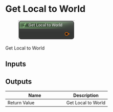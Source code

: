 # Get Local to World

<div align="left" data-full-width="false"><figure><img src="../../../.gitbook/assets/get_local_to_world.png" alt=""><figcaption></figcaption></figure></div>

Get Local to World

## Inputs

## Outputs

<table><thead><tr><th width="170">Name</th><th>Description</th></tr></thead><tbody><tr><td>Return Value</td><td>Get Local to World</td></tr></tbody></table>
